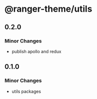 # @ranger-theme/utils

## 0.2.0

### Minor Changes

- publish apollo and redux

## 0.1.0

### Minor Changes

- utils packages
